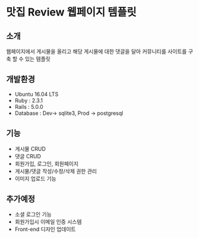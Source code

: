 # 맛집 Review 웹페이지 템플릿

## 소개
웹페이지에서 게시물을 올리고 해당 게시물에 대한 댓글을 달아 커뮤니티를 사이트를 구축 할 수 있는 템플릿  

## 개발환경
- Ubuntu 16.04 LTS
- Ruby : 2.3.1
- Rails : 5.0.0
- Database : Dev-> sqlite3, Prod -> postgresql

## 기능
- 게시물 CRUD
- 댓글 CRUD
- 회원가입, 로그인, 회원페이지
- 게시물/댓글 작성/수정/삭제 권한 관리
- 이미지 업로드 기능

## 추가예정
- 소셜 로그인 기능
- 회원가입시 이메일 인증 시스템
- Front-end 디자인 업데이트
